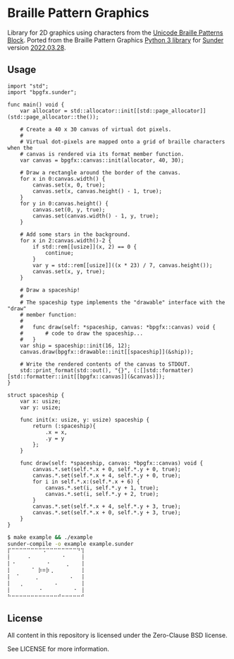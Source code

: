 # Braille Pattern Graphics
Library for 2D graphics using characters from the [Unicode Braille Patterns
Block](https://en.wikipedia.org/wiki/Braille_Patterns). Ported from the Braille
Pattern Graphics [Python 3
library](https://github.com/ash-nolan/braille-pattern-graphics) for
[Sunder](https://github.com/ash-nolan/sunder) version
[2022.03.28](https://github.com/ash-nolan/sunder/releases/tag/2022.03.28).

## Usage
```
import "std";
import "bpgfx.sunder";

func main() void {
    var allocator = std::allocator::init[[std::page_allocator]](std::page_allocator::the());

    # Create a 40 x 30 canvas of virtual dot pixels.
    #
    # Virtual dot-pixels are mapped onto a grid of braille characters when the
    # canvas is rendered via its format member function.
    var canvas = bpgfx::canvas::init(allocator, 40, 30);

    # Draw a rectangle around the border of the canvas.
    for x in 0:canvas.width() {
        canvas.set(x, 0, true);
        canvas.set(x, canvas.height() - 1, true);
    }
    for y in 0:canvas.height() {
        canvas.set(0, y, true);
        canvas.set(canvas.width() - 1, y, true);
    }

    # Add some stars in the background.
    for x in 2:canvas.width()-2 {
        if std::rem[[usize]](x, 2) == 0 {
            continue;
        }
        var y = std::rem[[usize]]((x * 23) / 7, canvas.height());
        canvas.set(x, y, true);
    }

    # Draw a spaceship!
    #
    # The spaceship type implements the "drawable" interface with the "draw"
    # member function:
    #
    #   func draw(self: *spaceship, canvas: *bpgfx::canvas) void {
    #       # code to draw the spaceship...
    #   }
    var ship = spaceship::init(16, 12);
    canvas.draw(bpgfx::drawable::init[[spaceship]](&ship));

    # Write the rendered contents of the canvas to STDOUT.
    std::print_format(std::out(), "{}", (:[]std::formatter)[std::formatter::init[[bpgfx::canvas]](&canvas)]);
}

struct spaceship {
    var x: usize;
    var y: usize;

    func init(x: usize, y: usize) spaceship {
        return (:spaceship){
            .x = x,
            .y = y
        };
    }

    func draw(self: *spaceship, canvas: *bpgfx::canvas) void {
        canvas.*.set(self.*.x + 0, self.*.y + 0, true);
        canvas.*.set(self.*.x + 4, self.*.y + 0, true);
        for i in self.*.x:(self.*.x + 6) {
            canvas.*.set(i, self.*.y + 1, true);
            canvas.*.set(i, self.*.y + 2, true);
        }
        canvas.*.set(self.*.x + 4, self.*.y + 3, true);
        canvas.*.set(self.*.x + 0, self.*.y + 3, true);
    }
}
```
```sh
$ make example && ./example
sunder-compile -o example example.sunder
⡏⠉⠉⠉⠉⠉⠉⠉⠉⠩⠉⠉⠉⠉⠉⠉⠉⠉⠙⢹
⡇⠀⠀⠀⠀⠠⠀⠀⠀⠀⠀⠀⠀⠀⠐⠀⠀⠀⠀⢸
⡇⠐⠀⠀⠀⠀⠀⠀⠀⠀⠐⠀⠀⠀⠀⢀⠀⠀⠀⢸
⡇⠀⠀⠀⠀⠀⠈⠀⡷⠶⡷⢀⠀⠀⠀⠀⠀⠀⠀⢸
⡇⠀⠈⠀⠀⠀⠀⢀⠀⠀⠀⠀⠀⠀⠀⠀⠠⠀⠀⢸
⡇⠀⠀⢀⠀⠀⠀⠀⠀⠀⠀⠀⠠⠀⠀⠀⠀⠀⠀⢸
⡇⠀⠀⠀⠀⠀⠀⠀⠐⠀⠀⠀⠀⠀⠀⠀⠀⠐⠀⢸
⠓⠒⠒⠒⠒⠒⠒⠒⠒⠒⠒⠒⠒⠚⠒⠒⠒⠒⠒⠚
```

## License
All content in this repository is licensed under the Zero-Clause BSD license.

See LICENSE for more information.
